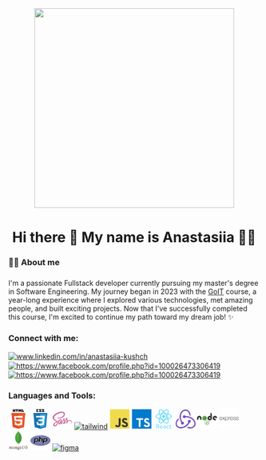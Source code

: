 <div align="center">
  <img height="400" width="400" src="https://user-images.githubusercontent.com/74038190/236119160-976a0405-caa7-470c-9356-16d43402ea0a.gif"  />
</div>

###

<h1 align="center">Hi there 👋 My name is Anastasiia 💁‍♀️</h1>

###

<h3 align="left">👩‍💻  About me</h3>

###

<p align="left">I'm a passionate Fullstack developer currently pursuing my master's degree in Software Engineering. My journey began in 2023 with the <a href="https://goit.global/ph/">GoIT</a> course, a year-long experience where I explored various technologies, met amazing people, and built exciting projects. Now that I've successfully completed this course, I'm excited to continue my path toward my dream job! ✨</p>

###

<h3 align="left">Connect with me:</h3>
<p align="left">
<a href="https://www.linkedin.com/in/%D0%B0nastasiia-kushch/" target="blank"><img align="center" src="https://raw.githubusercontent.com/rahuldkjain/github-profile-readme-generator/master/src/images/icons/Social/linked-in-alt.svg" alt="www.linkedin.com/in/аnastasiia-kushch" height="30" width="40" /></a>
<a href="https://www.facebook.com/profile.php?id=100026473306419" target="blank"><img align="center" src="https://raw.githubusercontent.com/rahuldkjain/github-profile-readme-generator/master/src/images/icons/Social/facebook.svg" alt="https://www.facebook.com/profile.php?id=100026473306419" height="30" width="40" /></a>
<a href="https://t.me/anastasiiakushch" target="blank"><img align="center" src="https://cdn.worldvectorlogo.com/logos/telegram-1.svg" alt="https://www.facebook.com/profile.php?id=100026473306419" height="30" width="40" /></a>
</p>

###

<h3 align="left">Languages and Tools:</h3>
<div align="left">
  <a href="https://developer.mozilla.org/en-US/docs/Web/HTML"><img src="https://raw.githubusercontent.com/devicons/devicon/master/icons/html5/html5-original-wordmark.svg" alt="html5" width="40" height="40"/></a>
  <a href="https://developer.mozilla.org/en-US/docs/Web/CSS"><img src="https://raw.githubusercontent.com/devicons/devicon/master/icons/css3/css3-original-wordmark.svg" alt="css3" width="40" height="40"/></a>
  <a href="https://sass-lang.com/documentation/"><img src="https://raw.githubusercontent.com/devicons/devicon/master/icons/sass/sass-original.svg" alt="sass" width="40" height="40"/></a>
  <a href="https://v2.tailwindcss.com/docs"><img src="https://www.vectorlogo.zone/logos/tailwindcss/tailwindcss-icon.svg" alt="tailwind" width="40" height="40"/></a>
  <a href="https://developer.mozilla.org/en-US/docs/Web/JavaScript"><img src="https://raw.githubusercontent.com/devicons/devicon/master/icons/javascript/javascript-original.svg" alt="javascript" width="40" height="40"/></a>
  <a href="https://www.typescriptlang.org/"><img src="https://raw.githubusercontent.com/devicons/devicon/master/icons/typescript/typescript-original.svg" alt="typescript" width="40" height="40"/></a>
  <a href="https://react.dev/"><img src="https://raw.githubusercontent.com/devicons/devicon/master/icons/react/react-original-wordmark.svg" alt="react" width="40" height="40"/></a>
  <a href="https://redux.js.org/"><img src="https://raw.githubusercontent.com/devicons/devicon/master/icons/redux/redux-original.svg" alt="redux" width="40" height="40"/></a>
  <a href="https://nodejs.org/api/documentation.html"><img src="https://raw.githubusercontent.com/devicons/devicon/master/icons/nodejs/nodejs-original-wordmark.svg" alt="nodejs" width="40" height="40"/></a>
  <a href="https://expressjs.com/"><img src="https://raw.githubusercontent.com/devicons/devicon/master/icons/express/express-original-wordmark.svg" alt="express" width="40" height="40"/></a>
  <a href="https://www.mongodb.com/docs/"><img src="https://raw.githubusercontent.com/devicons/devicon/master/icons/mongodb/mongodb-original-wordmark.svg" alt="mongodb" width="40" height="40"/></a>
  <a href="https://www.php.net/docs.php"><img src="https://raw.githubusercontent.com/devicons/devicon/master/icons/php/php-original.svg" alt="php" width="40" height="40"/></a>
  <a href="https://www.figma.com/best-practices/guide-to-developer-handoff/"><img src="https://www.vectorlogo.zone/logos/figma/figma-icon.svg" alt="figma" width="40" height="40"/></a>
</div>


